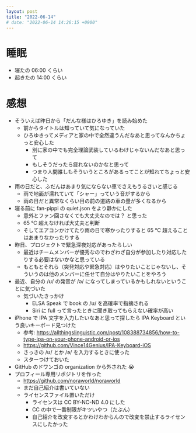 ```yaml
---
layout: post
title: "2022-06-14"
# date: "2022-06-14 14:26:15 +0900"
---
```


# 睡眠
* 寝たの 06:00 くらい
* 起きたの 14:00 くらい

# 感想
* そういえば昨日から「だんな様はひろゆき」を読み始めた
    * 前からタイトルは知っていて気になっていた
    * ひろゆきってメディアと家の中で全然違うんだなあと思ってなんかちょっと安心した
        * 別に家の中でも完全理論武装しているわけじゃないんだなあと思って
        * もしそうだったら疲れないのかなと思って
        * つまり人間誰しもそういうところがあるってことが知れてちょっと安心した
* 雨の日だと、ふだんはあまり気にならない車でさえもうるさいと感じる
    * 雨で地面が濡れていて「シャー」っていう音がするから
    * 雨の日だと異常なくらい目の前の道路の車の量が多くなるから
* 寝る前に fan-pippi の quiet.json をより静かにした
    * 意外とファン回さなくても大丈夫なのでは？ と思った
    * 65 ℃ 超えなければ大丈夫と判断
    * そしてエアコンかけてたり雨の日で寒かったりすると 65 ℃ 超えることはあまりなかったりする
* 昨日、プロジェクトで緊急深夜対応があったらしい
    * 最近はチームメンバーが優秀なのでわざわざ自分が参加したり対応したりする必要はないかなと思っている
    * もともとそれら（突発対応や緊急対応）はやりたいことじゃないし、そういうのは他のメンバーに任せて自分はやりたいことをやろう
* 最近、自分の /ʊ/ の発音が /ə/ になってしまっているかもしれないということに気づいた
    * 気づいたきっかけ
        * ELSA Speak で book の /ʊ/ を高確率で指摘される
        * Siri に full って言ったときに聞き取ってもらえない確率が高い
* iPhone で IPA 文字を入力したいなあと思って探したら IPA Keyboard という良いキーボード見つけた
    * 参考: https://allthingslinguistic.com/post/108388734856/how-to-type-ipa-on-your-phone-android-or-ios
    * https://github.com/Vince14Genius/IPA-Keyboard-iOS
    * さっきの /ʊ/ とか /ə/ を入力するときに使った
    * スターつけておいた
* GitHub のドワンゴの organization から外された 😭
* プロフィール専用リポジトリを作った
    * https://github.com/noraworld/noraworld
    * まだ自己紹介は書いていない
    * ライセンスファイル置いただけ
        * ライセンスは CC BY-NC-ND 4.0 にした
        * CC の中で一番制限がキツいやつ（たぶん）
        * 自己紹介を改変するとかわけわからんので改変を禁止するライセンスにしたかった